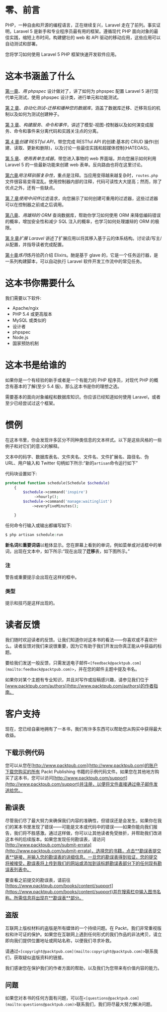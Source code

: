 # 零、前言

PHP，一种自由和开源的编程语言，正在继续复兴，Laravel 走在了前列。事实证明，Laravel 5 是新手和专业程序员最有用的框架。遵循现代 PHP 面向对象的最佳实践，缩短上市时间，构建健壮的 web 和 API 驱动的移动应用，这些应用可以自动测试和部署。

您将学习如何使用 Laravel 5 PHP 框架快速开发软件应用。

# 这本书涵盖了什么

[第一章](01.html "Chapter 1. Designing Done Right with phpspec")、*用 phpspec* 设计做对了，讲了如何为 phpspec 配置 Laravel 5 进行现代单元测试，使用 phpspec 设计类，进行单元和功能测试。

[第 2 章](02.html "Chapter 2. Automating Tests – Migrating and Seeding Your Database")、*自动化测试–迁移和播种您的数据库*，涵盖了数据库迁移、迁移背后的机制以及如何为测试创建种子。

[第 3 章](03.html "Chapter 3. Building Services, Commands, and Events")、*构建服务、命令和事件*，讲述了模型-视图-控制器以及如何演变成服务、命令和事件来分离代码和实践关注点的分离。

[第 4 章](04.html "Chapter 4. Creating RESTful APIs")*创建 RESTful API*，带您完成 RESTful API 的创建:基本的 CRUD 操作(创建、读取、更新和删除)，以及讨论一些最佳实践和超媒体控制(HATEOAS)。

[第 5 章](05.html "Chapter 5. Using the Form Builder")、*使用表单生成器*，带您进入事物的 web 界面端，并向您展示如何利用 Laravel 5 的一些最新功能来创建 web 表单。反向路由也将在这里讨论。

[第六章](06.html "Chapter 6. Taming Complexity with Annotations")*用注释驯服复杂性*，重点是注释。当应用变得越来越复杂时，`routes.php`文件很容易变得混乱。使用控制器内部的注释，代码可读性大大提高；然而，除了优点之外，还有一些缺点。

[第 7 章](07.html "Chapter 7. Filtering Requests with Middleware")*使用中间件*过滤请求，向您展示了如何创建可重用的过滤器，这些过滤器可以在控制器之前或之后调用。

[第八章](08.html "Chapter 8. Querying the Database with the Eloquent ORM")、*用雄辩的 ORM* 查询数据库，帮助你学习如何使用 ORM 来降低编码错误的概率，增加安全性和减少 SQL 注入的概率，也学习如何处理雄辩的 ORM 的极限。

[第 9 章](09.html "Chapter 9. Scaling Laravel")*扩展 Laravel* 讲述了扩展应用以将其移入基于云的体系结构。讨论读/写主/从配置，并指导读者完成配置。

[第十章](10.html "Chapter 10. Building, Compiling, and Testing with Elixir")*炼丹*炼丹验药介绍 Elixirs。酏是基于 glave 的，它是一个任务运行器，是一系列构建脚本，可以自动执行 Laravel 软件开发工作流中的常见任务。

# 这本书你需要什么

我们需要以下软件:

*   Apache/ngix
*   PHP 5.4 或更高版本
*   MySQL 或类似的
*   设计者
*   phpspec
*   Node.js
*   国家预防机制

# 这本书是给谁的

如果你是一个有经验的新手或者是一个有能力的 PHP 程序员，对现代 PHP 的概念有基本的了解(至少 5.4 版)，那么这本书是你的理想之选。

需要基本的面向对象编程和数据库知识。你应该已经知道如何使用 Laravel，或者至少已经尝试过这个框架。

# 惯例

在这本书里，你会发现许多区分不同种类信息的文本样式。以下是这些风格的一些例子和对它们的意义的解释。

文本中的码字、数据库表名、文件夹名、文件名、文件扩展名、路径名、伪 URL、用户输入和 Twitter 句柄如下所示:“新的`artisan`命令运行如下”

代码块设置如下:

```php
protected function schedule(Schedule $schedule)
    {
        $schedule->command('inspire')
             ->hourly();
        $schedule->command('manage:waitinglist')
            ->everyFiveMinutes();

    }
```

任何命令行输入或输出都编写如下:

```php
$ php artisan schedule:run

```

**新名词**和**重要词语**以粗体显示。您在屏幕上看到的单词，例如菜单或对话框中的单词，出现在文本中，如下所示:“现在出现了**迁移**表，如下图所示。”

### 注

警告或重要提示会出现在这样的框中。

### 类型

提示和技巧是这样出现的。

# 读者反馈

我们随时欢迎读者的反馈。让我们知道你对这本书的看法——你喜欢或不喜欢什么。读者反馈对我们来说很重要，因为它有助于我们开发出你真正能从中获益的标题。

要给我们发送一般反馈，只需发送电子邮件`<[feedback@packtpub.com](mailto:feedback@packtpub.com)>`，并在您的邮件主题中提及书名。

如果你对某个主题有专业知识，并且对写作或投稿感兴趣，请参见我们位于[www.packtpub.com/authors](http://www.packtpub.com/authors)的作者指南。

# 客户支持

现在，您已经自豪地拥有了一本书，我们有许多东西可以帮助您从购买中获得最大收益。

## 下载示例代码

您可以从您在[http://www.packtpub.com](http://www.packtpub.com)的账户下载您购买的所有 Packt Publishing 书籍的示例代码文件。如果您在其他地方购买了这本书，您可以访问[http://www.packtpub.com/support](http://www.packtpub.com/support)并注册，以便将文件直接通过电子邮件发送给您。

## 勘误表

尽管我们尽了最大努力来确保我们内容的准确性，但错误还是会发生。如果你在我们的某本书里发现了错误——可能是文本或代码中的错误——如果你能向我们报告，我们将不胜感激。通过这样做，你可以让其他读者免受挫折，并帮助我们改进这本书的后续版本。如果您发现任何勘误表，请访问[http://www.packtpub.com/submit-errata](http://www.packtpub.com/submit-errata)，选择您的书籍，点击**勘误表提交表**链接，并输入您的勘误表的详细信息。一旦您的勘误表得到验证，您的提交将被接受，勘误表将上传到我们的网站或添加到该标题勘误表部分下的任何现有勘误表列表中。

要查看之前提交的勘误表，请前往[https://www.packtpub.com/books/content/support](https://www.packtpub.com/books/content/support)并在搜索栏中输入图书名称。所需信息将出现在**勘误表**部分。

## 盗版

互联网上版权材料的盗版是所有媒体的一个持续问题。在 Packt，我们非常重视版权和许可证的保护。如果您在互联网上遇到任何形式的我们作品的非法拷贝，请立即向我们提供位置地址或网站名称，以便我们寻求补救。

请通过`<[copyright@packtpub.com](mailto:copyright@packtpub.com)>`联系我们，获取疑似盗版资料的链接。

我们感谢您在保护我们的作者方面的帮助，以及我们为您带来有价值内容的能力。

## 问题

如果您对本书的任何方面有问题，可以在`<[questions@packtpub.com](mailto:questions@packtpub.com)>`联系我们，我们将尽最大努力解决问题。